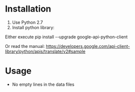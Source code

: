 # Installation

1. Use Python 2.7
2. Install python library:

Either execute
pip install --upgrade google-api-python-client

Or read the manual: https://developers.google.com/api-client-library/python/apis/translate/v2#sample

# Usage

* No empty lines in the data files

